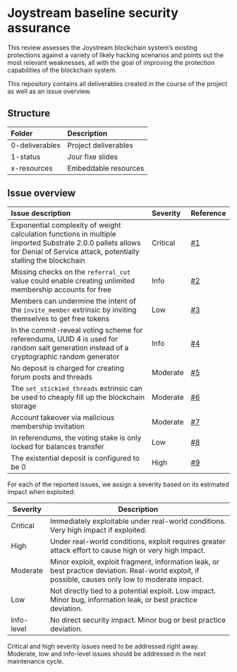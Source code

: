 # Joystream baseline security assurance

This review assesses the Joystream blockchain system’s existing protections against a variety of likely hacking scenarios and points out the most relevant weaknesses, all with the goal of improving the protection capabilities of the blockchain system.

This repository contains all deliverables created in the course of the project as well as an issue overview.

## Structure

| Folder        | Description           |
| :------------ | :-------------------- |
| 0-deliverables| Project deliverables  |
| 1-status      | Jour fixe slides      |
| x-resources   | Embeddable resources      |

## Issue overview

| Issue description | Severity | Reference |
| :------------ | :----------- | :-------- |
| Exponential complexity of weight calculation functions in multiple imported Substrate 2.0.0 pallets allows for Denial of Service attack, potentially stalling the blockchain           | Critical          | [#1](https://github.com/Joystream/audits/issues/1)       |
| Missing checks on the `referral_cut` value could enable creating unlimited membership accounts for free | Info | [#2](https://github.com/Joystream/audits/issues/2)|
| Members can undermine the intent of the `invite_member` extrinsic by inviting themselves to get free tokens | Low | [#3](https://github.com/Joystream/audits/issues/3) |
|In the commit-reveal voting scheme for referendums, UUID 4 is used for random salt generation instead of a cryptographic random generator | Info | [#4](https://github.com/Joystream/audits/issues/4) |
|No deposit is charged for creating forum posts and threads|Moderate|[#5](https://github.com/Joystream/audits/issues/5)|
|The `set_stickied_threads` extrinsic can be used to cheaply fill up the blockchain storage|Moderate|[#6](https://github.com/Joystream/audits/issues/6)|
|Account takeover via malicious membership invitation| Moderate | [#7](https://github.com/Joystream/audits/issues/7) |
|In referendums, the voting stake is only locked for balances transfer| Low | [#8](https://github.com/Joystream/audits/issues/8)|
|The existential deposit is configured to be 0|High|[#9](https://github.com/Joystream/audits/issues/9)|


For each of the reported issues, we assign a severity based on its estimated impact when exploited:

| Severity	|Description        |
| ------------- | ----------------- |
|Critical	|Immediately exploitable under real-world conditions. Very high impact if exploited.|
|High		|Under real-world conditions, exploit requires greater attack effort to cause high or very high impact.|
|Moderate	|Minor exploit, exploit fragment, information leak, or best practice deviation. Real-world exploit, if possible, causes only low to moderate impact.|
|Low		|Not directly tied to a potential exploit. Low impact. Minor bug, information leak, or best practice deviation.|
|Info-level	|No direct security impact. Minor bug or best practice deviation.|

Critical and high severity issues need to be addressed right away. Moderate, low and info-level issues should be addressed in the next maintenance cycle.

